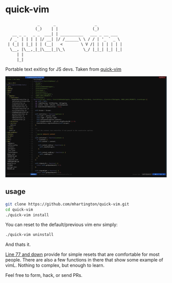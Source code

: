 # quick-vim
```
              _      _                 _
             (_)    | |               (_)
   __ _ _   _ _  ___| | __________   ___ _ __ ___  
  / _` | | | | |/ __| |/ /______\ \ / / | '_ ` _ \
 | (_| | |_| | | (__|   <        \ V /| | | | | | |
  \__, |\__,_|_|\___|_|\_\        \_/ |_|_| |_| |_|
     | |
     |_|
```
Portable text exiting for JS devs.
Taken from [quick-vim](github.com/brianleroux/quick-vim)

![](quick-vim.png)

## usage

```bash
git clone https://github.com/mhartington/quick-vim.git
cd quick-vim
./quick-vim install
```

You can reset to the default/previous vim env simply:

```bash
./quick-vim uninstall
```

And thats it.


[Line 77 and down](https://github.com/mhartington/quick-vim/blob/master/vimrc#L77) provide for simple resets that are comfortable for most people. There are also a few functions in there that show some example of vimL. Nothing to complex, but enough to learn.

Feel free to form, hack, or send PRs.
